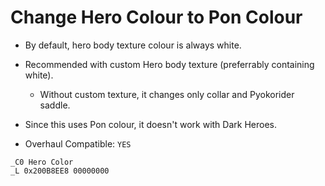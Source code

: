 # Change Hero Colour to Pon Colour

- By default, hero body texture colour is always white.
- Recommended with custom Hero body texture (preferrably containing white).
   - Without custom texture, it changes only collar and Pyokorider saddle.
- Since this uses Pon colour, it doesn't work with Dark Heroes.

- Overhaul Compatible: `YES`
```
_C0 Hero Color
_L 0x200B8EE8 00000000
```